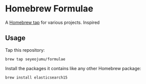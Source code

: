 # Homebrew Formulae

A [Homebrew tap] for various projects. Inspired 

[Homebrew tap]: https://github.com/Homebrew/homebrew/blob/master/share/doc/homebrew/brew-tap.md

## Usage

Tap this repository:

    brew tap seyeojumu/formulae

Install the packages it contains like any other Homebrew package:

    brew install elasticsearch15

